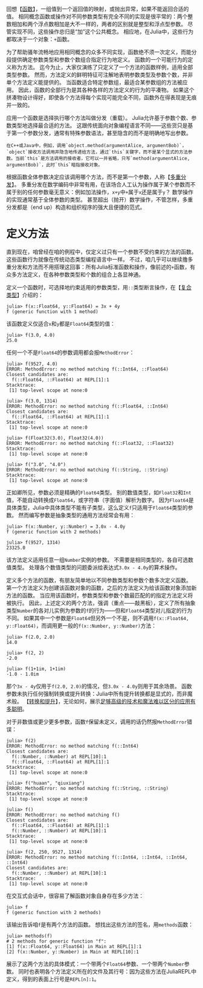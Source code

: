 回想【[函数](./函数.md "Functions")】，一组值到一个返回值的映射，或抛出异常，如果不能返回合适的值。
相同概念函数或操作对不同参数类型有完全不同的实现是很平常的：两个整数相加和两个浮点数相加是大不一样的，两者的区别就是整型和浮点型参数。
尽管实现不同，这些操作总归是“加”这个公共概念。
相应地，在Julia中，这些行为都取决于一个对象：`+`函数。

为了帮助骚年流畅地应用相同概念的众多不同实现，函数绝不须一次定义，而能分段提供确定参数类型和参数个数组合指定行为地定义。
函数的一个可能行为的定义称为方法。
迄今为止，大家仅演练了只定义了一个方法的函数样例，适用全部类型参数。
然而，方法定义的鲜明特征可注解地表明参数类型及参数个数，并非单个方法定义能提供的。
当函数适合特定参数组，最适合某参数组的方法被应用。
因此，函数的全部行为是其各种各样的方法定义的行为的平凑物。
如果这个拼凑物设计得好，即使各个方法得每个实现可能完全不同，函数外在得表现是无痕并一致的。

应用一个函数是选择执行哪个方法叫做分发（重载）。
Julia允许基于参数个数、参数类型地选择最合适的方法。
这跟传统面向对象编程语言不同——这些货只是基于第一个参数分发，通常有特殊参数语法，甚至隐含的而不是明确地写出参数。

    在C++或Java中，例如，调用`object.method(argumentAlice, argumentBob)`，`object`接收方法调用并隐含地传递给方法，通过`this`关键字，而不是某个显式的方法参数。当前`this`是方法调用的接收者，它可以一并省略，只写`method(argumentAlice, argumentBob)`，此时`this`暗指接收对象。

根据函数全体参数决定应该调用哪个方法，而不是第一个参数，人称【[多重分发](https://en.wikipedia.org/wiki/Multiple_dispatch)】。
多重分发在数学编码中非常有用，在该场合人工认为操作属于某个参数而不属于别的任何参数毫无意义：例如加法操作，`x+y`中`+`属于`x`还是属于`y`？
数学操作的实现通常基于全体参数的类型。
甚至超出（抛开）数学操作，不管怎样，多重分发都是（end up）构造和组织程序的强大且便捷的范式。

# 定义方法

直到现在，咱曾经在咱的例程中，仅定义过只有一个参数不受约束的方法的函数。
这些函数行为就像在传统动态类型编程语言中一样。
不过，咱几乎可以继续撸多重分发和方法而不用搭理这回事：所有Julia标准函数和操作，像前述的`+`函数，有众多方法定义，在各种参数类型和个数的组合上各显神通。

定义一个函数时，可选择地约束适用的参数类型，用`::`类型断言操作，在【[复合类型](./类型.md "Types - Composite Types")】介绍的：
```
julia> f(x::Float64, y::Float64) = 3x + 4y
f (generic function with 1 method)
```
该函数定义仅适合`x`和`y`都是`Float64`类型的值：
```
julia> f(3.0, 4.0)
25.0
```
任何一个不是`Float64`的参数调用都会报`MethodError`：
```
julia> f(9527, 4.0)
ERROR: MethodError: no method matching f(::Int64, ::Float64)
Closest candidates are:
  f(::Float64, ::Float64) at REPL[1]:1
Stacktrace:
 [1] top-level scope at none:0

julia> f(3.0, 1314)
ERROR: MethodError: no method matching f(::Float64, ::Int64)
Closest candidates are:
  f(::Float64, ::Float64) at REPL[1]:1
Stacktrace:
 [1] top-level scope at none:0

julia> f(Float32(3.0), Float32(4.0))
ERROR: MethodError: no method matching f(::Float32, ::Float32)
Stacktrace:
 [1] top-level scope at none:0

julia> f("3.0", "4.0")
ERROR: MethodError: no method matching f(::String, ::String)
Stacktrace:
 [1] top-level scope at none:0
```
正如卿所见，参数必须是精确的`Float64`类型。
别的数值类型，如`Float32`和`Int`值，不能自动转换成`Float64`，或字符串（字面值）解析为数字。
因为`Float64`是具体类型，Julia中具体类型不能有子类型，这么定义`f`只适用于`Float64`类型的参数。
然而编写参数是抽象类型的通用方法经常会有用：
```
julia> f(x::Number, y::Number) = 3.0x - 4.0y
f (generic function with 2 methods)

julia> f(9527, 1314)
23325.0
```
该方法定义适用任意一组`Number`实例的参数。
不需要是相同类型的，各自可选数值类型。
处理各个数值类型的问题委派给表达式`3.0x - 4.0y`的算术操作。

定义多个方法的函数，有朋友简单地以不同参数类型和参数个数多次定义函数。
第一个方法定义为创建该函数对象的函数，之后的方法定义为给该函数对象添加新方法的函数。
当应用该函数时，参数类型和参数个数最匹配的的指定方法定义将被执行。
因此，上述定义的两个方法，强调（重点——敲黑板），定义了所有抽象类型`Number`的各对儿实例为参数的`f`的行为——但和`Float64`类型对儿指定的行为不同。
如果其中一个参数是`Float64`但另外一个不是，则不调用`f(x::Float64, y::Float64)`，而调用更一般的`f(x::Number, y::Number)`方法：
```
julia> f(2.0, 2.0)
14.0

julia> f(2, 2)
-2.0

julia> f(1+1im, 1+1im)
-1.0 - 1.0im
```
那个`3x - 4y`仅用于`f(2.0, 2.0)`的情况，但`3.0x - 4.0y`则用于其余场景。
函数参数未执行任何强制转换或提升转换：Julia中所有提升转换都是显式的，而非魔术般。
【[转换和提升](./转换和提升.md "Conversion and Promotion")】，无论如何，展示[足够高级的技术和魔法难以区分的应用有多聪明](https://en.wikipedia.org/wiki/Arthur_C._Clarke "C Clarke - British Science Fiction Writer")。

对于非数值或更少更多参数，函数`f`保留未定义，调用的话仍然报`MethodError`错误：
```
julia> f(2)
ERROR: MethodError: no method matching f(::Int64)
Closest candidates are:
  f(::Number, ::Number) at REPL[10]:1
  f(::Float64, ::Float64) at REPL[1]:1
Stacktrace:
 [1] top-level scope at none:0

julia> f("huaan", "qiuxiang")
ERROR: MethodError: no method matching f(::String, ::String)
Stacktrace:
 [1] top-level scope at none:0

julia> f()
ERROR: MethodError: no method matching f()
Closest candidates are:
  f(::Float64, ::Float64) at REPL[1]:1
  f(::Number, ::Number) at REPL[10]:1
Stacktrace:
 [1] top-level scope at none:0

julia> f(2, 250, 9527, 1314)
ERROR: MethodError: no method matching f(::Int64, ::Int64, ::Int64, ::Int64)
Closest candidates are:
  f(::Number, ::Number) at REPL[10]:1
Stacktrace:
 [1] top-level scope at none:0
```
在交互式会话中，很容易了解函数对象自身存在多少方法：
```
julia> f
f (generic function with 2 methods)
```
该输出告诉咱`f`是有两个方法的函数。
想找出这些方法的签名，用`methods`函数：
```
julia> methods(f)
# 2 methods for generic function "f":
[1] f(x::Float64, y::Float64) in Main at REPL[1]:1
[2] f(x::Number, y::Number) in Main at REPL[10]:1
```
展示了这两个方法的具体模式：一个带两个`Float64`参数、一个带两个`Number`参数。
同时也表明各个方法定义所在的文件及其行号：因为这些方法在JuliaREPL中定义，得到的表面上行号是`REPL[n]:1`。
